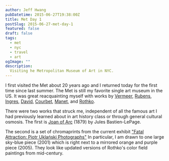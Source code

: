 ```yaml
---
author: Jeff Hwang
pubDatetime: 2015-06-27T19:38:00Z
title: Met Day 1
postSlug: 2015-06-27-met-day-1
featured: false
draft: false
tags:
  - met
  - nyc
  - travel
  - art
ogImage: ""
description:
  Visiting he Metropolitan Museum of Art in NYC.
---
```

I first visited the Met about 20 years ago and I returned today for the first time since last summer. The Met is still my favorite single art museum in the US. It was great reacquainting myself with works by [Vermeer](https://en.wikipedia.org/wiki/Johannes_Vermeer), [Rubens](https://en.wikipedia.org/wiki/Peter_Paul_Rubens), [Ingres](https://en.wikipedia.org/wiki/Jean_Auguste_Dominique_Ingres), [David](https://en.wikipedia.org/wiki/Jacques-Louis_David), [Courbet](https://en.wikipedia.org/wiki/Gustave_Courbet), [Manet](https://en.wikipedia.org/wiki/Édouard_Manet), and [Rothko](https://en.wikipedia.org/wiki/Mark_Rothko). 

There were two works that struck me, independent of all the famous art I had previously learned about in art history class or through general cultural osmosis. The first is [Joan of Arc](http://metmuseum.org/toah/works-of-art/89.21.1) (1879) by Jules Bastien-LePage.

The second is a set of chromaprints from the current exhibit ["Fatal Attraction: Piotr Uklański Photographs"](http://metmuseum.org/exhibitions/objects?exhibitionId={FEC4D35C-3D1C-4C17-A03F-2AB1FB4C1F47}) In particular, I am drawn to one large sky-blue piece (2001) which is right next to a mirrored orange and purple piece (2005). They look like updated versions of Rothko's color field paintings from mid-century.

